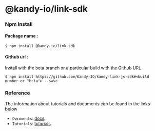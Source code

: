 # @kandy-io/link-sdk

### Npm Install

#### Package name :

`$ npm install @kandy-io/link-sdk`

#### Github url :

Install with the beta branch or a particular build with the Github URL

`$ npm install https://github.com/Kandy-IO/kandy-link-js-sdk#<build number or "beta"> --save`

### Reference

The information about tutorials and documents can be found in the links below

* `Documents`: [docs](https://kandy-io.github.io/docs).
* `Tutorials`: [tutorials](https://kandy-io.github.io/kandy-link-js-sdk/tutorials/#/Configurations).





